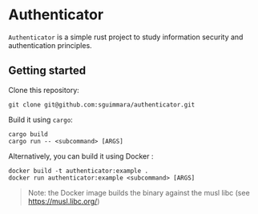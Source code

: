 # Authenticator

`Authenticator` is a simple rust project to study information security and authentication principles.

## Getting started

Clone this repository:
```shell
git clone git@github.com:sguimmara/authenticator.git
```

Build it using `cargo`:

```
cargo build
cargo run -- <subcommand> [ARGS]
```

Alternatively, you can build it using Docker :

```
docker build -t authenticator:example .
docker run authenticator:example <subcommand> [ARGS]
```

> Note: the Docker image builds the binary against the musl libc (see https://musl.libc.org/)